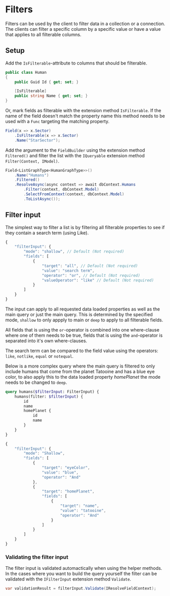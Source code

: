 # Filters

Filters can be used by the client to filter data in a collection or a connection. The clients can filter a specific column by a specific value or have a value that applies to all filterable columns.

## Setup
Add the `IsFilterable`-attribute to columns that should be filterable.

```c#
public class Human
{
    public Guid Id { get; set; }

    [IsFilterable]
    public string Name { get; set; }
}
```
Or, mark fields as filterable with the extension method `IsFilterable`. If the name of the field doesn't match the property name this method needs to be used with a `Func` targeting the matching property.

```c#
Field(x => x.Sector)
    .IsFilterable(x => x.Sector)
    .Name("StarSector");
```

Add the argument to the `FieldBuilder` using the extension method `Filtered()` and filter the list with the `IQueryable` extension method `Filter(Context, IModel)`.

```c#
Field<ListGraphType<HumanGraphType>>()
    .Name("Humans")
    .Filtered()
    .ResolveAsync(async context => await dbContext.Humans
        .Filter(context, dbContext.Model)
        .SelectFromContext(context, dbContext.Model)
        .ToListAsync());
```

## Filter input

The simplest way to filter a list is by filtering all filterable properties to see if they contain a search term (using Like).

```javascript
{
    "filterInput": {
        "mode": "shallow", // Default (Not required)
        "fields": [
            {
                "target": "all", // Default (Not required)
                "value": "search term",
                "operator": "or", // Default (Not required)
                "valueOperator": "like" // Default (Not required)
            }
        ]
    }
}
```

The input can apply to all requested data loaded properties as well as the main query or just the main query. This is determined by the specified mode, `shallow` to only appply to main or `deep` to apply to all filterable fields.

All fields that is using the `or`-operator is combined into one where-clause where one of them needs to be true, fields that is using the `and`-operator is separated into it's own where-clauses.

The search term can be compared to the field value using the operators: `like`, `notlike`, `equal` or `notequal`.

Below is a more complex query where the main query   is filtered to only include humans that come from the planet Tatooine and has a blue eye color, to also apply this to the data loaded property _homePlanet_ the mode needs to be changed to `deep`.

```graphql
query humans($filterInput: FilterInput) {
    humans(filter: $filterInput) {
        id
        name
        homePlanet {
            id
            name
        }
    }
}
```

```javascript
{
    "filterInput": {
        "mode": "Shallow",
        "fields": [
            {
                "target": "eyeColor",
                "value": "blue",
                "operator": "And"
            },
            {
                "target": "homePlanet",
                "fields": [
                    {
                        "target": "name",
                        "value": "tatooine",
                        "operator": "And"
                    }
                ]
            }
        ]
    }
}
```

### Validating the filter input

The filter input is validated automactically when using the helper methods. In the cases where you want to build the query yourself the filter can be validated with the `IFilterInput` extension method `Validate`.

```c#
var validationResult = filterInput.Validate(IResolveFieldContext);
```